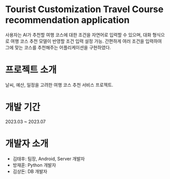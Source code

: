 # Tourist Customization Travel Course recommendation application
사용자는 AI가 추천할 여행 코스에 대한 조건을 자연어로 입력할 수 있으며, 대화 형식으로 여행 코스 추천 모델이 반영할 조건 입력 설정 가능.
간편하게 여러 조건을 입력하여 그에 맞는 코스를 추천해주는 어플리케이션을 구현하였다.

# 프로젝트 소개
날씨, 예산, 일정을 고려한 여행 코스 추천 서비스 프로젝트.

# 개발 기간
2023.03 ~ 2023.07

# 개발자 소개
* 김태후: 팀장, Android, Server 개발자
* 방재훈: Python 개발자
* 김상돈: DB 개발자
